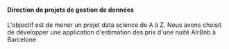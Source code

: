 
#### Direction de projets de gestion de données
L'objectif est de mener un projet data science de A à Z.
Nous avons choisit de développer une application d'estimation des prix d'une nuité AIrBnb à Barcelone
